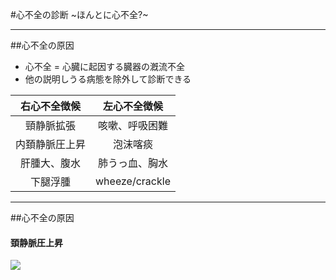 #心不全の診断
 ~ほんとに心不全?~
 
---

##心不全の原因
- 心不全 = 心臓に起因する臓器の漑流不全 
- 他の説明しうる病態を除外して診断できる  
  
|右心不全徴候 | 左心不全徴候|
|:--:|:--:|
|頸静脈拡張| 咳嗽、呼吸困難|
|内頚静脈圧上昇|泡沫喀痰|
|肝腫大、腹水|肺うっ血、胸水|
|下腿浮腫|wheeze/crackle| 

---
##心不全の原因
#### 頚静脈圧上昇  
![](https://i.ytimg.com/vi/3bQO3Xuf2fE/hqdefault.jpg)